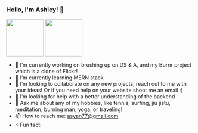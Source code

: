 ### Hello, I'm Ashley!  👋
<a href="https://www.linkedin.com/in/ashley-yan/" target="blank"><img align="center" src="https://c.tenor.com/ITc1hNBSH_wAAAAd/tenor.gif" height="100" /></a>
<a href="https://www.linkedin.com/in/ashley-yan/" target="blank"><img align="center" src="https://bi-jingo.com/wp-content/uploads/1997/03/Linkedin-Logo.png" height="100" /></a>

- 🔭 I’m currently working on brushing up on DS & A, and my Burnr project which is a clone of Flickr!  
- 🌱 I’m currently learning MERN stack
- 👯 I’m looking to collaborate on any new projects, reach out to me with your ideas! Or if you need help on your website shoot me an email :) 
- 🤔 I’m looking for help with a better understanding of the backend
- 💬 Ask me about any of my hobbies, like tennis, surfing, jiu jistu, meditation, burning man, yoga, or traveling! 
- 📫 How to reach me: asyan77@gmail.com
- ⚡ Fun fact: 

<!--
**Asyan77/Asyan77** is a ✨ _special_ ✨ repository because its `README.md` (this file) appears on your GitHub profile.

Here are some ideas to get you started:




-->
